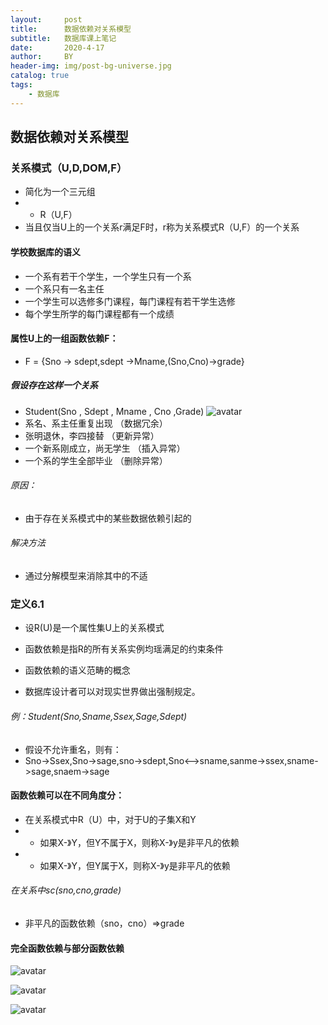 ```yaml
---
layout:     post
title:      数据依赖对关系模型
subtitle:   数据库课上笔记
date:       2020-4-17
author:     BY
header-img: img/post-bg-universe.jpg
catalog: true
tags:
    - 数据库
---
```

## 数据依赖对关系模型
### 关系模式（U,D,DOM,F）
* 简化为一个三元组
* * R（U,F）
* 当且仅当U上的一个关系r满足F时，r称为关系模式R（U,F）的一个关系

#### 学校数据库的语义
* 一个系有若干个学生，一个学生只有一个系
* 一个系只有一名主任
* 一个学生可以选修多门课程，每门课程有若干学生选修
* 每个学生所学的每门课程都有一个成绩

#### 属性U上的一组函数依赖F：
* F = {Sno -> sdept,sdept ->Mname,(Sno,Cno)->grade}

##### 假设存在这样一个关系
* Student(Sno , Sdept , Mname , Cno ,Grade)
![avatar](https://img-blog.csdnimg.cn/20200417151804434.png?x-oss-process=image/watermark,type_ZmFuZ3poZW5naGVpdGk,shadow_10,text_aHR0cHM6Ly9ibG9nLmNzZG4ubmV0L3FxXzQzNzI5ODIy,size_16,color_FFFFFF,t_70)
* 系名、系主任重复出现 （数据冗余）
* 张明退休，李四接替 （更新异常）
* 一个新系刚成立，尚无学生 （插入异常）
* 一个系的学生全部毕业 （删除异常）
###### 原因：
* 由于存在关系模式中的某些数据依赖引起的
###### 解决方法
* 通过分解模型来消除其中的不适

### 定义6.1
* 设R(U)是一个属性集U上的关系模式

* 函数依赖是指R的所有关系实例均瑶满足的约束条件
* 函数依赖的语义范畴的概念
* 数据库设计者可以对现实世界做出强制规定。

###### 例：Student(Sno,Sname,Ssex,Sage,Sdept)
* 假设不允许重名，则有：
* Sno->Ssex,Sno->sage,sno->sdept,Sno<-->sname,sanme->ssex,sname->sage,snaem->sage

#### 函数依赖可以在不同角度分：
* 在关系模式中R（U）中，对于U的子集X和Y
* * 如果X-》Y，但Y不属于X，则称X-》y是非平凡的依赖
* * 如果X-》Y，但Y属于X，则称X-》y是非平凡的依赖
###### 在关系中sc(sno,cno,grade)
* 非平凡的函数依赖（sno，cno）=>grade

#### 完全函数依赖与部分函数依赖
![avatar](https://img-blog.csdnimg.cn/20200417151710569.png?x-oss-process=image/watermark,type_ZmFuZ3poZW5naGVpdGk,shadow_10,text_aHR0cHM6Ly9ibG9nLmNzZG4ubmV0L3FxXzQzNzI5ODIy,size_16,color_FFFFFF,t_70)

![avatar](https://img-blog.csdnimg.cn/20200417152018205.png?x-oss-process=image/watermark,type_ZmFuZ3poZW5naGVpdGk,shadow_10,text_aHR0cHM6Ly9ibG9nLmNzZG4ubmV0L3FxXzQzNzI5ODIy,size_16,color_FFFFFF,t_70)

![avatar](https://img-blog.csdnimg.cn/20200417152037642.png?x-oss-process=image/watermark,type_ZmFuZ3poZW5naGVpdGk,shadow_10,text_aHR0cHM6Ly9ibG9nLmNzZG4ubmV0L3FxXzQzNzI5ODIy,size_16,color_FFFFFF,t_70)







